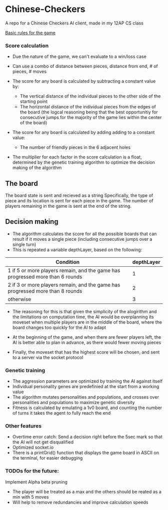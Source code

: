# Chinese-Checkers
A repo for a Chinese Checkers AI client, made in my 12AP CS class

[Basic rules for the game](https://www.wikihow.com/Play-Chinese-Checkers)


### Score calculation
- Due the nature of the game, we can't evaluate to a win/loss case
- Can use a combo of distance between pieces, distance from end, # of pieces, # moves
- The score for any board is calculated by subtracting a constant value by:
  - The vertical distance of the individual pieces to the other side of the starting point
  - The horizontal distance of the individual pieces from the edges of the board (the logcal reasoning being that the best opportunitiy for consecutive jumps for the majority of the game lies within the center of the board)
- The score for any board is calculated by adding adding to a constant value:
  - The number of friendly pieces in the 6 adjacent holes
  
- The multiplier for each factor in the score calculation is a float, determined by the genetic training algorithm to optimize the decision making of the algorithm

## The board
The board state is sent and recieved as a string
Specifically, the type of piece and its location is sent for each piece in the game.
The number of players remaining in the game is sent at the end of the string.

## Decision making
- The algorithm calculates the score for all the possible boards that can result if it moves a single piece (including consecutive jumps over a single turn)
- This is repeated a variable depthLayer, based on the following:

| Condition | depthLayer |
| --- | --- |
| 1 if 5 or more players remain, and the game has progressed more than 6 rounds | 1 |
| 2 if 3 or more players remain, and the game has progressed more than 8 rounds | 2 |
| otherwise | 3 |

- The reasoning for this is that given the simplicity of the alogirithm and the limitations on computation time, the AI would be overplanning its moveset when multiple players are in the middle of the board, where the board changes too quickly for the AI to adapt
- At the beginning of the game, and when there are fewer players left, the AI is better able to plan in advance, as there would fewer moving pieces

- Finally, the moveset that has the highest score will be chosen, and sent to a server via the socket protocol

### Genetic training
- The aggression parameters are optimized by training the AI against itself
- Individual personality genes are predefinied at the start from a working value
- The algorithm mutates personalities and populations, and crosses over personalities and populations to maximize genetic diversity
- Fitness is calculated by emulating a 1v0 board, and counting the number of turns it takes the agent to fully reach the end

### Other features
- Overtime error catch: Send a decision right before the 5sec mark so that the AI will not get disqualified
- Optimized socket.io
- There is a printGrid() function that displays the game board in ASCII on the terminal, for easier debugging

### TODOs for the future:
Implement Alpha beta pruning
- The player will be treated as a max and the others should be reated as a min with 5 moves
- Will help to remove redundancies and improve calculation speeds
